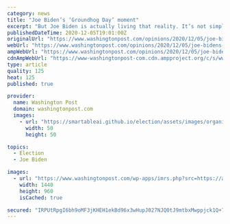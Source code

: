 ```yaml
---
category: news
title: "Joe Biden’s ‘Groundhog Day’ moment"
excerpt: "But Joe Biden is actually living that reality. It’s not simply that Biden was elected president after serving as vice president. It’s that the situation he will face when he enters the White House next month is eerily parallel to the one he faced with Barack Obama when they were elected in 2008."
publishedDateTime: 2020-12-05T19:01:00Z
originalUrl: "https://www.washingtonpost.com/opinions/2020/12/05/joe-bidens-groundhog-day-moment/"
webUrl: "https://www.washingtonpost.com/opinions/2020/12/05/joe-bidens-groundhog-day-moment/"
ampWebUrl: "https://www.washingtonpost.com/opinions/2020/12/05/joe-bidens-groundhog-day-moment/?outputType=amp"
cdnAmpWebUrl: "https://www-washingtonpost-com.cdn.ampproject.org/c/s/www.washingtonpost.com/opinions/2020/12/05/joe-bidens-groundhog-day-moment/?outputType=amp"
type: article
quality: 125
heat: 125
published: true

provider:
  name: Washington Post
  domain: washingtonpost.com
  images:
    - url: "https://smartableai.github.io/election/assets/images/organizations/washingtonpost.com-50x50.jpg"
      width: 50
      height: 50

topics:
  - Election
  - Joe Biden

images:
  - url: "https://www.washingtonpost.com/wp-apps/imrs.php?src=https://arc-anglerfish-washpost-prod-washpost.s3.amazonaws.com/public/4OGOMWBWPUI6XFUZADJRD4J5FU.jpg&w=1440"
    width: 1440
    height: 960
    isCached: true

secured: "IRPUtRpgI6bh9oMF3jKHEH1ekBd96x3wHupJ027NJQ0tJ9mtbxMwppjck1Q+78LTON0FtzUghpWSNtUXacLYlHpWxK+0a+hqJaZ/4hJ2jjIHdVrQd+2ydttVi/FOmQiq20j7T8adH+RQy/plYbzP0xTqhNB1c4h8FMLLBjVQAwKtnbGPd3sB8BEr6FvbbZqU6B/RaWa7P0kkVRstwHsVxGby2T5e20awjqBXekY8sgeh/bIwvSCvqRG3rldtufzoWHRDNCvWH+Gq0IVcYT4myBNBDid98B2dO1n7JB3hbdosWXiV+jx8RwdNbc6olJqxXGY1JZRXlPj5SwSLXcrDuHF6oWeQfEJ14oFtzKW8TBg=;8ho5d4+HUO9oC43IBueeUQ=="
---
```


